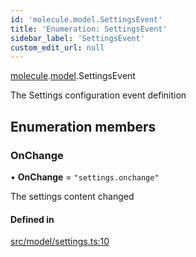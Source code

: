 ```yaml
---
id: 'molecule.model.SettingsEvent'
title: 'Enumeration: SettingsEvent'
sidebar_label: 'SettingsEvent'
custom_edit_url: null
---
```


[molecule](../namespaces/molecule).[model](../namespaces/molecule.model).SettingsEvent

The Settings configuration event definition

## Enumeration members

### OnChange

• **OnChange** = `"settings.onchange"`

The settings content changed

#### Defined in

[src/model/settings.ts:10](https://github.com/DTStack/molecule/blob/b5324fcf/src/model/settings.ts#L10)
